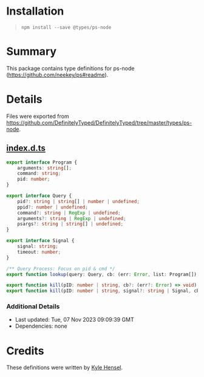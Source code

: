 # Installation
> `npm install --save @types/ps-node`

# Summary
This package contains type definitions for ps-node (https://github.com/neekey/ps#readme).

# Details
Files were exported from https://github.com/DefinitelyTyped/DefinitelyTyped/tree/master/types/ps-node.
## [index.d.ts](https://github.com/DefinitelyTyped/DefinitelyTyped/tree/master/types/ps-node/index.d.ts)
````ts
export interface Program {
    arguments: string[];
    command: string;
    pid: number;
}

export interface Query {
    pid?: string | string[] | number | undefined;
    ppid?: number | undefined;
    command?: string | RegExp | undefined;
    arguments?: string | RegExp | undefined;
    psargs?: string | string[] | undefined;
}

export interface Signal {
    signal: string;
    timeout: number;
}

/** Query Process: Focus on pid & cmd */
export function lookup(query: Query, cb: (err: Error, list: Program[]) => void): void;

export function kill(pID: number | string, cb?: (err?: Error) => void): void;
export function kill(pID: number | string, signal?: string | Signal, cb?: (err?: Error) => void): void;

````

### Additional Details
 * Last updated: Tue, 07 Nov 2023 09:09:39 GMT
 * Dependencies: none

# Credits
These definitions were written by [Kyle Hensel](https://github.com/k-yle).
